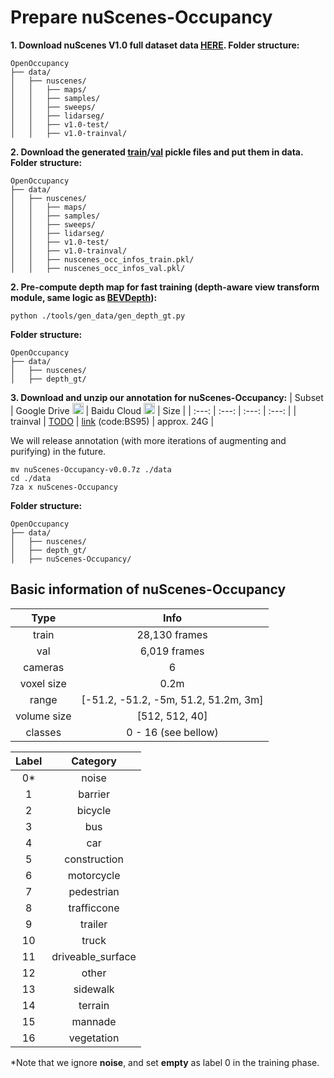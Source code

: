 
# Prepare nuScenes-Occupancy
**1. Download nuScenes V1.0 full dataset data [HERE](https://www.nuscenes.org/download). Folder structure:**
```
OpenOccupancy
├── data/
│   ├── nuscenes/
│   │   ├── maps/
│   │   ├── samples/
│   │   ├── sweeps/
│   │   ├── lidarseg/
│   │   ├── v1.0-test/
│   │   ├── v1.0-trainval/
```


**2. Download the generated [train](TODO)/[val](https://github.com/JeffWang987/OpenOccupancy/releases/tag/val_pkl) pickle files and put them in data. Folder structure:**
```
OpenOccupancy
├── data/
│   ├── nuscenes/
│   │   ├── maps/
│   │   ├── samples/
│   │   ├── sweeps/
│   │   ├── lidarseg/
│   │   ├── v1.0-test/
│   │   ├── v1.0-trainval/
│   │   ├── nuscenes_occ_infos_train.pkl/
│   │   ├── nuscenes_occ_infos_val.pkl/
```

**2. Pre-compute depth map for fast training (depth-aware view transform module, same logic as [BEVDepth](https://github.com/Megvii-BaseDetection/BEVDepth)):**
```
python ./tools/gen_data/gen_depth_gt.py
```
**Folder structure:**
```
OpenOccupancy
├── data/
│   ├── nuscenes/
│   ├── depth_gt/
```

**3. Download and unzip our annotation for nuScenes-Occupancy:**
| Subset | Google Drive <img src="https://ssl.gstatic.com/docs/doclist/images/drive_2022q3_32dp.png" alt="Google Drive" width="18"/> | Baidu Cloud <img src="https://nd-static.bdstatic.com/m-static/v20-main/favicon-main.ico" alt="Baidu Yun" width="18"/> | Size |
| :---: | :---: | :---: | :---: |
| trainval | [TODO]() | [link](https://pan.baidu.com/s/1BRRaxBCuVbEvz4cL0-I8hg) (code:BS95) | approx. 24G |

We will release annotation (with more iterations of augmenting and purifying) in the future.
```
mv nuScenes-Occupancy-v0.0.7z ./data
cd ./data
7za x nuScenes-Occupancy
```
**Folder structure:**
```
OpenOccupancy
├── data/
│   ├── nuscenes/
│   ├── depth_gt/
│   ├── nuScenes-Occupancy/

```

## Basic information of nuScenes-Occupancy

<div align="center">
  
| Type |  Info |
| :----: | :----: |
| train           | 28,130 frames |
| val             | 6,019 frames |
| cameras         | 6 |
| voxel size      | 0.2m |
| range           | [-51.2, -51.2, -5m, 51.2, 51.2m, 3m]|
| volume size     | [512, 512, 40]|
| classes         | 0 - 16 (see bellow) |
  
</div>

<div align="center">

| Label |  Category |
| :----: | :----: |
| 0*      | noise |
| 1      | barrier |
| 2      | bicycle |
| 3      | bus |
| 4      | car |
| 5      | construction |
| 6      | motorcycle  |
| 7      | pedestrian  |
| 8      | trafficcone  |
| 9      | trailer  |
| 10      | truck  |
| 11      | driveable_surface  |
| 12      | other  |
| 13      | sidewalk  |
| 14      | terrain  |
| 15      | mannade  |
| 16      | vegetation  |

</div>

*Note that we ignore **noise**, and set **empty** as label 0 in the training phase.


